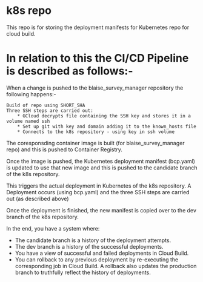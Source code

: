 # k8s repo

This repo is for storing the deployment manifests for Kubernetes repo for cloud build.  

# In relation to this the CI/CD Pipeline is described as follows:-

When a change is pushed to the blaise_survey_manager repository the following happens:-

    Build of repo using SHORT_SHA
    Three SSH steps are carried out:
        * GCloud decrypts file containing the SSH key and stores it in a volume named ssh
        * Set up git with key and domain adding it to the known_hosts file
        * Connects to the k8s repository - using key in ssh volume
    
The coresponsding container image is built (for blaise_survey_manager repo) and this is pushed to Container Registry.

Once the image is pushed, the Kubernetes deployment manifest (bcp.yaml) is updated to use that new image and this is pushed to the candidate branch of the k8s repository.

This triggers the actual deployment in Kubernetes of the k8s repository. A Deployment occurs (using bcp.yaml) and the three SSH steps are carried out (as described above)

Once the deployment is finished, the new manifest is copied over to the dev branch of the k8s repository.

In the end, you have a system where:

* The candidate branch is a history of the deployment attempts.
* The dev branch is a history of the successful deployments.
* You have a view of successful and failed deployments in Cloud Build.
* You can rollback to any previous deployment by re-executing the corresponding job in Cloud Build. A rollback also updates the production branch to truthfully reflect the history of deployments.



